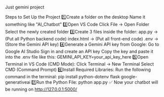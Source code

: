 Just gemini project 

Steps to Set Up the Project
1️⃣Create a folder on the desktop
Name it something like "AI_Chatbot"
2️⃣Open VS Code
Click File → Open Folder
Select the newly created folder
3️⃣Create 3 files inside the folder:
app.py → (Put all Python backend code)
index.html → (Put all front-end code)
.env → (Store the Gemini API key)
4️⃣Generate a Gemini API key from Google:
Go to Google AI Studio
Sign in and create an API key
Copy the key and paste it into the .env file like this: 
GEMINI_API_KEY=your_api_key_here
5️⃣Open Terminal in VS Code (CMD Mode):
Click Terminal → New Terminal
Select CMD (Command Prompt)
6️⃣Install Required Libraries:
Run the following command in the terminal:
pip install python-dotenv flask google-generativeai
7️⃣Run the Python File:
python app.py
✅ Now your chatbot will be running on http://127.0.0.1:5000/
